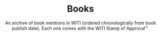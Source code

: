 ---
title: Books
menus:
  main:
    weight: 4
    title: Books
layout: booklist
subtitle: An archive of book mentions in WITI (ordered chronologically from book publish date). Each one comes with the WITI Stamp of Approval&trade;.
---